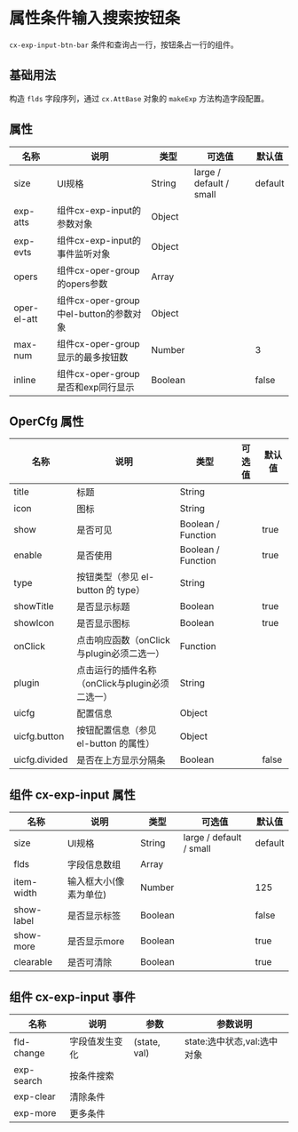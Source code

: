 # 属性条件输入搜索按钮条

`cx-exp-input-btn-bar` 条件和查询占一行，按钮条占一行的组件。

## 基础用法

构造 `flds` 字段序列，通过 `cx.AttBase` 对象的 `makeExp` 方法构造字段配置。

## 属性

| 名称 | 说明 | 类型 | 可选值 | 默认值 |
| ----- | ----- | ----- | ----- | ----- |
| size | UI规格 | String | large / default / small | default |
| exp-atts | 组件cx-exp-input的参数对象 | Object | | |
| exp-evts | 组件cx-exp-input的事件监听对象 | Object | | |
| opers | 组件cx-oper-group的opers参数 | Array | | |
| oper-el-att | 组件cx-oper-group中el-button的参数对象 | Object | | |
| max-num | 组件cx-oper-group显示的最多按钮数 | Number | | 3 |
| inline | 组件cx-oper-group是否和exp同行显示 | Boolean | | false |

## OperCfg 属性

| 名称 | 说明 | 类型 | 可选值 | 默认值 |
| ----- | ----- | ----- | ----- | ----- |
| title | 标题 | String | | |
| icon | 图标 | String | | |
| show | 是否可见 | Boolean / Function | | true |
| enable | 是否使用 | Boolean / Function | | true |
| type | 按钮类型（参见 el-button 的 type） | String | | |
| showTitle | 是否显示标题 | Boolean | | true |
| showIcon | 是否显示图标 | Boolean | | true |
| onClick | 点击响应函数（onClick与plugin必须二选一） | Function | | |
| plugin | 点击运行的插件名称（onClick与plugin必须二选一） | String | | |
| uicfg | 配置信息 | Object | | |
| uicfg.button | 按钮配置信息（参见 el-button 的属性） | Object | | |
| uicfg.divided | 是否在上方显示分隔条 | Boolean | | false |

## 组件 cx-exp-input 属性

| 名称 | 说明 | 类型 | 可选值 | 默认值 |
| ----- | ----- | ----- | ----- | ----- |
| size | UI规格 | String | large / default / small | default |
| flds | 字段信息数组 | Array | | |
| item-width | 输入框大小(像素为单位) | Number | | 125 |
| show-label | 是否显示标签 | Boolean | | false |
| show-more | 是否显示more | Boolean | | true |
| clearable | 是否可清除 | Boolean | | true |

## 组件 cx-exp-input 事件

| 名称 | 说明 | 参数 | 参数说明 |
| ----- | ----- | ---- | ----- |
| fld-change | 字段值发生变化 | (state, val) | state:选中状态,val:选中对象 |
| exp-search | 按条件搜索 | | |
| exp-clear | 清除条件 | | |
| exp-more | 更多条件 | | |